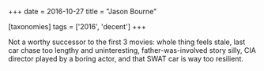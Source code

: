+++
date = 2016-10-27
title = "Jason Bourne"

[taxonomies]
tags = ['2016', 'decent']
+++

Not a worthy successor to the first 3 movies: whole thing feels stale,
last car chase too lengthy and uninteresting, father-was-involved story
silly, CIA director played by a boring actor, and that SWAT car is way
too resilient.
